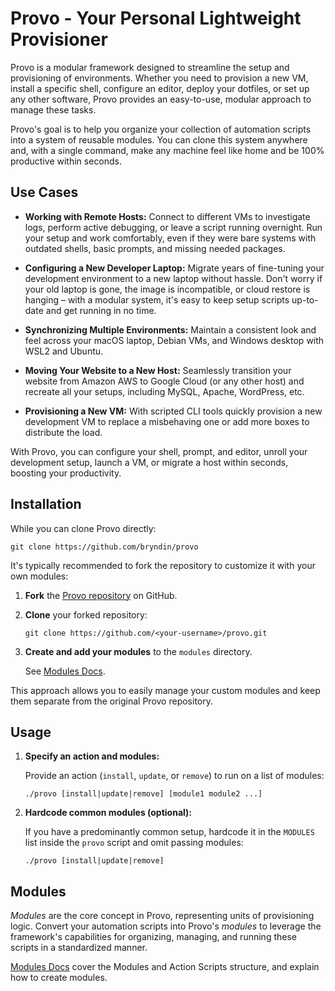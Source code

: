 # Provo - Your Personal Lightweight Provisioner

Provo is a modular framework designed to streamline the setup and provisioning of environments. Whether you need to provision a new VM, install a specific shell, configure an editor, deploy your dotfiles, or set up any other software, Provo provides an easy-to-use, modular approach to manage these tasks.

Provo's goal is to help you organize your collection of automation scripts into a system of reusable modules. You can clone this system anywhere and, with a single command, make any machine feel like home and be 100% productive within seconds.

## Use Cases

- **Working with Remote Hosts:** Connect to different VMs to investigate logs, perform active debugging, or leave a script running overnight. Run your setup and work comfortably, even if they were bare systems with outdated shells, basic prompts, and missing needed packages.

- **Configuring a New Developer Laptop:**  Migrate years of fine-tuning your development environment to a new laptop without hassle. Don't worry if your old laptop is gone, the image is incompatible, or cloud restore is hanging – with a modular system, it's easy to keep setup scripts up-to-date and get running in no time.

- **Synchronizing Multiple Environments:**  Maintain a consistent look and feel across your macOS laptop, Debian VMs, and Windows desktop with WSL2 and Ubuntu.

- **Moving Your Website to a New Host:** Seamlessly transition your website from Amazon AWS to Google Cloud (or any other host) and recreate all your setups, including MySQL, Apache, WordPress, etc.

- **Provisioning a New VM:** With scripted CLI tools quickly provision a new development VM to replace a misbehaving one or add more boxes to distribute the load.

With Provo, you can configure your shell, prompt, and editor, unroll your development setup, launch a VM, or migrate a host within seconds, boosting your productivity.

## Installation

While you can clone Provo directly:

```shell
git clone https://github.com/bryndin/provo
```

It's typically recommended to fork the repository to customize it with your own modules:

1. **Fork** the [Provo repository](https://github.com/bryndin/provo) on GitHub.
2. **Clone** your forked repository:

   ```shell
   git clone https://github.com/<your-username>/provo.git
   ```

3. **Create and add your modules** to the `modules` directory.

    See [Modules Docs](https://github.com/bryndin/provo/blob/master/modules/README.md).

This approach allows you to easily manage your custom modules and keep them separate from the original Provo repository.

## Usage

1. **Specify an action and modules:**

   Provide an action (`install`, `update`, or `remove`) to run on a list of modules:

    ```shell
    ./provo [install|update|remove] [module1 module2 ...]
    ```

2. **Hardcode common modules (optional):**

   If you have a predominantly common setup, hardcode it in the `MODULES` list inside the `provo` script and omit passing modules:

    ```shell
    ./provo [install|update|remove]
    ```

## Modules

*Modules* are the core concept in Provo, representing units of provisioning logic. Convert your automation scripts into Provo's *modules* to leverage the framework's capabilities for organizing, managing, and running these scripts in a standardized manner.

[Modules Docs](https://github.com/bryndin/provo/blob/master/modules/README.md) cover the Modules and Action Scripts structure, and explain how to create modules.
